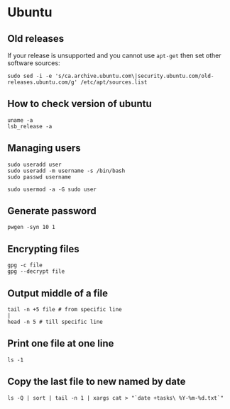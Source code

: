 # Ubuntu

## Old releases

If your release is unsupported and you cannot use `apt-get` then set other
software sources:

    sudo sed -i -e 's/ca.archive.ubuntu.com\|security.ubuntu.com/old-releases.ubuntu.com/g' /etc/apt/sources.list

## How to check version of ubuntu

    uname -a
    lsb_release -a

## Managing users

    sudo useradd user
    sudo useradd -m username -s /bin/bash
    sudo passwd username

    sudo usermod -a -G sudo user

## Generate password

    pwgen -syn 10 1

## Encrypting files

    gpg -c file
    gpg --decrypt file

## Output middle of a file

    tail -n +5 file # from specific line
    |
    head -n 5 # till specific line

## Print one file at one line

    ls -1

## Copy the last file to new named by date

    ls -Q | sort | tail -n 1 | xargs cat > "`date +tasks\ %Y-%m-%d.txt`"

